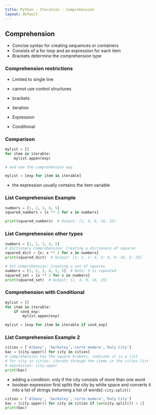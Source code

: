 ```yaml
---
title: Python - Iteration - Comprehension
layout: default
---
```


## Comprehension

* Concise syntax for creating sequences or containers
* Consists of a for loop and an expression for each item
* Brackets determine the comprehension type

### Comprehension restrictions

* Limited to single line
* cannot use control structures

* brackets
* iteration
* Expression
* Conditional

### Comparison

```python
mylist = []
for item in iterable:
    mylist.appen(exp)

# and now the comprehension way

mylist = [exp for item in iterable]
```

* the expression usually contains the item variable

### List Comprehension Example

```python
numbers = [1, 2, 3, 4, 5]
squared_numbers = [x ** 2 for x in numbers]

print(squared_numbers)  # Output: [1, 4, 9, 16, 25]
```

### List Comprehension other types

```python
numbers = [1, 2, 3, 4, 5]
# Dictionary Comprehension: Creating a dictionary of squares
squared_dict = {x: x ** 2 for x in numbers}
print(squared_dict)  # Output: {1: 1, 2: 4, 3: 9, 4: 16, 5: 25}
```

```python
# Set Comprehension: Creating a set of squares
numbers = [1, 2, 3, 4, 5, 5]  # Note: 5 is repeated
squared_set = {x ** 2 for x in numbers}
print(squared_set)  # Output: {1, 4, 9, 16, 25}
```

### Comprehension with Conditional

```python
mylist = []
for item in iterable:
    if cond_exp:
        mylist.appen(exp)

mylist = [exp for item in iterable if cond_exp]
```

### List Comprehension Example 2

```python
cities = ['Albany', 'berkeley','corte madera','Daly City']
bac = [city.upper() for city in cities]
# comprehension has the square brakets, indicate it is a list
# for city in cities: iterate through the items in the cities list
# expression: city.upper
print(bac)
```

* adding a condition: only if the city consists of more than one word
* boolean expression first splits the city by white space and converts it into a list of strings (returning a list of words): `city.split()`

```python
cities = ['Albany', 'berkeley','corte madera','Daly City']
bac = [city.upper() for city in cities if len(city.split()) > 1]
print(bac)
```
